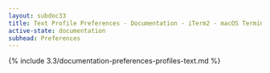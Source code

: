 ```yaml
---
layout: subdoc33
title: Text Profile Preferences - Documentation - iTerm2 - macOS Terminal Replacement
active-state: documentation
subhead: Preferences
---
```

{% include 3.3/documentation-preferences-profiles-text.md %}
